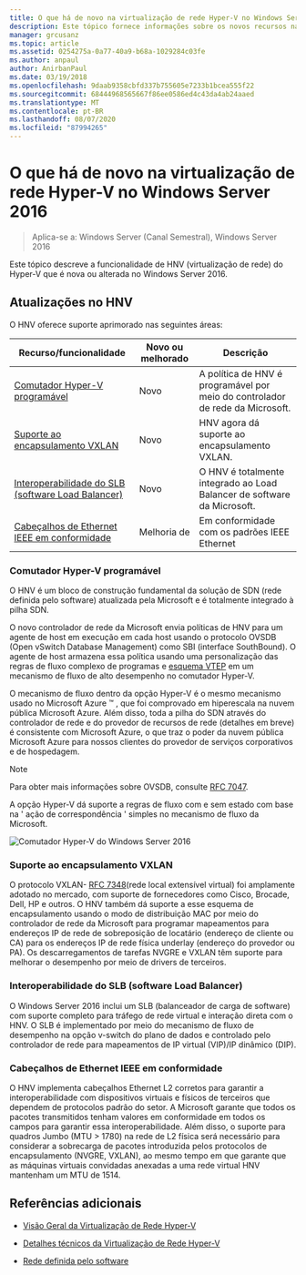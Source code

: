 ```yaml
---
title: O que há de novo na virtualização de rede Hyper-V no Windows Server 2016
description: Este tópico fornece informações sobre os novos recursos na virtualização de rede Hyper-V no Windows Server 2016
manager: grcusanz
ms.topic: article
ms.assetid: 0254275a-0a77-40a9-b68a-1029284c03fe
ms.author: anpaul
author: AnirbanPaul
ms.date: 03/19/2018
ms.openlocfilehash: 9daab9358cbfd337b755605e7233b1bcea555f22
ms.sourcegitcommit: 68444968565667f86ee0586ed4c43da4ab24aaed
ms.translationtype: MT
ms.contentlocale: pt-BR
ms.lasthandoff: 08/07/2020
ms.locfileid: "87994265"
---
```

# <a name="whats-new-in-hyper-v-network-virtualization-in-windows-server-2016"></a>O que há de novo na virtualização de rede Hyper-V no Windows Server 2016

>Aplica-se a: Windows Server (Canal Semestral), Windows Server 2016

Este tópico descreve a funcionalidade de HNV (virtualização de rede) do Hyper-V que é nova ou alterada no Windows Server 2016.

## <a name="updates-in-hnv"></a><a name="BKMK_IPAM2012R2"></a>Atualizações no HNV
O HNV oferece suporte aprimorado nas seguintes áreas:

|Recurso/funcionalidade|Novo ou melhorado|Descrição|
|--------------------------|-------------------|---------------|
|[Comutador Hyper-V programável](../../../sdn/technologies/hyper-v-network-virtualization/../../../sdn/technologies/hyper-v-network-virtualization/../../../sdn/technologies/hyper-v-network-virtualization/../../../sdn/technologies/hyper-v-network-virtualization/whats-new-hyperv-network-virtualization-windows-server.md#SDN)|Novo|A política de HNV é programável por meio do controlador de rede da Microsoft.|
|[Suporte ao encapsulamento VXLAN](../../../sdn/technologies/hyper-v-network-virtualization/../../../sdn/technologies/hyper-v-network-virtualization/../../../sdn/technologies/hyper-v-network-virtualization/../../../sdn/technologies/hyper-v-network-virtualization/whats-new-hyperv-network-virtualization-windows-server.md#VXLAN)|Novo|HNV agora dá suporte ao encapsulamento VXLAN.|
|[Interoperabilidade do SLB (software Load Balancer)](../../../sdn/technologies/hyper-v-network-virtualization/../../../sdn/technologies/hyper-v-network-virtualization/../../../sdn/technologies/hyper-v-network-virtualization/../../../sdn/technologies/hyper-v-network-virtualization/whats-new-hyperv-network-virtualization-windows-server.md#SLB)|Novo|O HNV é totalmente integrado ao Load Balancer de software da Microsoft.|
|[Cabeçalhos de Ethernet IEEE em conformidade](../../../sdn/technologies/hyper-v-network-virtualization/../../../sdn/technologies/hyper-v-network-virtualization/../../../sdn/technologies/hyper-v-network-virtualization/../../../sdn/technologies/hyper-v-network-virtualization/whats-new-hyperv-network-virtualization-windows-server.md#L2)|Melhoria de|Em conformidade com os padrões IEEE Ethernet|

### <a name="programmable-hyper-v-switch"></a><a name="SDN"></a>Comutador Hyper-V programável
O HNV é um bloco de construção fundamental da solução de SDN (rede definida pelo software) atualizada pela Microsoft e é totalmente integrado à pilha SDN.

O novo controlador de rede da Microsoft envia políticas de HNV para um agente de host em execução em cada host usando o protocolo OVSDB (Open vSwitch Database Management) como SBI (interface SouthBound). O agente de host armazena essa política usando uma personalização das regras de fluxo complexo de programas e [esquema VTEP](https://github.com/openvswitch/ovs/blob/master/vtep/vtep.ovsschema) em um mecanismo de fluxo de alto desempenho no comutador Hyper-V.

O mecanismo de fluxo dentro da opção Hyper-V é o mesmo mecanismo usado no Microsoft Azure &trade; , que foi comprovado em hiperescala na nuvem pública Microsoft Azure. Além disso, toda a pilha do SDN através do controlador de rede e do provedor de recursos de rede (detalhes em breve) é consistente com Microsoft Azure, o que traz o poder da nuvem pública Microsoft Azure para nossos clientes do provedor de serviços corporativos e de hospedagem.

> [!NOTE]
> Para obter mais informações sobre OVSDB, consulte [RFC 7047](https://www.rfc-editor.org/info/rfc7047).

A opção Hyper-V dá suporte a regras de fluxo com e sem estado com base na ' ação de correspondência ' simples no mecanismo de fluxo da Microsoft.

![Comutador Hyper-V do Windows Server 2016](../../../media/what-s-new-in-hyper-v-network-virtualization-in-windows-server/HNVOverview.png)

### <a name="vxlan-encapsulation-support"></a><a name="VXLAN"></a>Suporte ao encapsulamento VXLAN
O protocolo VXLAN- [RFC 7348](https://www.rfc-editor.org/info/rfc7348)(rede local extensível virtual) foi amplamente adotado no mercado, com suporte de fornecedores como Cisco, Brocade, Dell, HP e outros. O HNV também dá suporte a esse esquema de encapsulamento usando o modo de distribuição MAC por meio do controlador de rede da Microsoft para programar mapeamentos para endereços IP de rede de sobreposição de locatário (endereço de cliente ou CA) para os endereços IP de rede física underlay (endereço do provedor ou PA). Os descarregamentos de tarefas NVGRE e VXLAN têm suporte para melhorar o desempenho por meio de drivers de terceiros.

### <a name="software-load-balancer-slb-interoperability"></a><a name="SLB"></a>Interoperabilidade do SLB (software Load Balancer)
O Windows Server 2016 inclui um SLB (balanceador de carga de software) com suporte completo para tráfego de rede virtual e interação direta com o HNV. O SLB é implementado por meio do mecanismo de fluxo de desempenho na opção v-switch do plano de dados e controlado pelo controlador de rede para mapeamentos de IP virtual (VIP)/IP dinâmico (DIP).

### <a name="compliant-ieee-ethernet-headers"></a><a name="L2"></a>Cabeçalhos de Ethernet IEEE em conformidade
O HNV implementa cabeçalhos Ethernet L2 corretos para garantir a interoperabilidade com dispositivos virtuais e físicos de terceiros que dependem de protocolos padrão do setor. A Microsoft garante que todos os pacotes transmitidos tenham valores em conformidade em todos os campos para garantir essa interoperabilidade. Além disso, o suporte para quadros Jumbo (MTU > 1780) na rede de L2 física será necessário para considerar a sobrecarga de pacotes introduzida pelos protocolos de encapsulamento (NVGRE, VXLAN), ao mesmo tempo em que garante que as máquinas virtuais convidadas anexadas a uma rede virtual HNV mantenham um MTU de 1514.

## <a name="additional-references"></a>Referências adicionais

-   [Visão Geral da Virtualização de Rede Hyper-V](hyperv-network-virtualization-overview-windows-server.md)

-   [Detalhes técnicos da Virtualização de Rede Hyper-V](hyperv-network-virtualization-technical-details-windows-server.md)

-   [Rede definida pelo software](../../software-defined-networking.md)